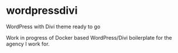# wordpressdivi
WordPress with Divi theme ready to go

Work in progress of Docker based WordPress/Divi boilerplate for the agency I work for.
